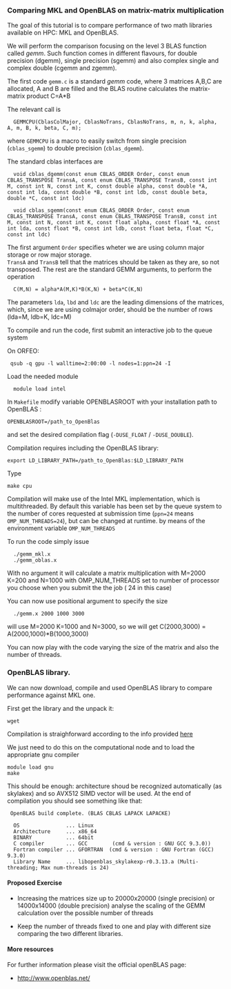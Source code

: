 ### Comparing MKL and OpenBLAS on matrix-matrix multiplication 

The goal of this tutorial is to compare performance of two math libraries available on HPC: MKL and OpenBLAS.

We will perform the comparison focusing on the level 3 BLAS function called *gemm*. Such function comes in different flavours, for double precision (dgemm), single precision (sgemm) and also complex single and complex double (cgemm and zgemm).

The first code ``gemm.c`` is a standard *gemm* code, where 3 matrices A,B,C are allocated, A and B are filled and the BLAS routine calculates the matrix-matrix product C=A\*B

The relevant call is 

```
  GEMMCPU(CblasColMajor, CblasNoTrans, CblasNoTrans, m, n, k, alpha, A, m, B, k, beta, C, m);
```
where ``GEMMCPU`` is a macro to easily switch from single precision (``cblas_sgemm``) to double precision (``cblas_dgemm``).

The standard cblas interfaces are

```
  void cblas_dgemm(const enum CBLAS_ORDER Order, const enum CBLAS_TRANSPOSE TransA, const enum CBLAS_TRANSPOSE TransB, const int M, const int N, const int K, const double alpha, const double *A, const int lda, const double *B, const int ldb, const double beta, double *C, const int ldc)

  void cblas_sgemm(const enum CBLAS_ORDER Order, const enum CBLAS_TRANSPOSE TransA, const enum CBLAS_TRANSPOSE TransB, const int M, const int N, const int K, const float alpha, const float *A, const int lda, const float *B, const int ldb, const float beta, float *C, const int ldc)
```

The first argument ``Order`` specifies wheter we are using column major storage or row major storage.  
``TransA`` and ``TransB`` tell that the matrices should be taken as they are, so not transposed. The rest are the standard GEMM arguments, to perform the operation

```
  C(M,N) = alpha*A(M,K)*B(K,N) + beta*C(K,N)
```

The parameters ``lda``, ``lbd`` and ``ldc`` are the leading dimensions of the matrices, which, since we are using colmajor order, should be the number of rows (lda=M, ldb=K, ldc=M)

To compile and run the code, first submit an interactive job to the queue system

On ORFEO: 
```
 qsub -q gpu -l walltime=2:00:00 -l nodes=1:ppn=24 -I
```

Load the needed module 

```
  module load intel
```  

In ``Makefile``  modify variable OPENBLASROOT with your installation path to OpenBLAS :
```  
OPENBLASROOT=/path_to_OpenBlas
```  
and set the desired compilation flag (``-DUSE_FLOAT`` / ``-DUSE_DOUBLE``).

Compilation requires including the OpenBLAS library:
```  
export LD_LIBRARY_PATH=/path_to_OpenBlas:$LD_LIBRARY_PATH
```  
Type 

```
make cpu
```

Compilation will make use of the Intel MKL implementation, which is multithreaded. By default this variable has been set by the queue system to the number of cores requested at submission time (``ppn=24`` means ``OMP_NUM_THREADS=24``), but can be changed at runtime. by means of the  environment variable ``OMP_NUM_THREADS``

To run the code simply issue

```
  ./gemm_mkl.x 
  ./gemm_oblas.x

```

With no argument it will calculate a matrix multiplication with M=2000 K=200 and N=1000 with OMP_NUM_THREADS set to number of processor you choose when you submit the the job ( 24 in this case)

You can now use positional argument to specify the size

```
  ./gemm.x 2000 1000 3000 
```

will use M=2000 K=1000 and N=3000, so we will get C(2000,3000) = A(2000,1000)\*B(1000,3000)

You can now play with the code varying the size of the matrix and also the number of threads.


### OpenBLAS library.

We can now download, compile and used OpenBLAS library to compare performance against MKL one.

First get the library and the unpack it: 

``` 
wget 
``` 

Compilation is straighforward according to the info provided  [here](https://github.com/xianyi/OpenBLAS/wiki/User-Manual#compile-the-library)

We just need to do this on the computational node and to load the appropriate gnu compiler 

``` 
module load gnu
make

```

This should be enough: architecture shoud be recognized automatically (as skylakex) and so AVX512 SIMD vector will be used.
At the end of compilation you should see something like that:

```
 OpenBLAS build complete. (BLAS CBLAS LAPACK LAPACKE)

  OS               ... Linux
  Architecture     ... x86_64
  BINARY           ... 64bit
  C compiler       ... GCC        (cmd & version : GNU GCC 9.3.0))
  Fortran compiler ... GFORTRAN  (cmd & version : GNU Fortran (GCC) 9.3.0)
  Library Name     ... libopenblas_skylakexp-r0.3.13.a (Multi-threading; Max num-threads is 24)

```

#### Proposed Exercise

- Increasing the matrices size up to 20000x20000 (single precision) or 14000x14000 (double precision) analyse the scaling of the GEMM calculation over the possible number of threads

- Keep the number of threads fixed to one and play with different size comparing the two different libraries.


#### More resources


For further information please visit the official openBLAS page:

  - http://www.openblas.net/
